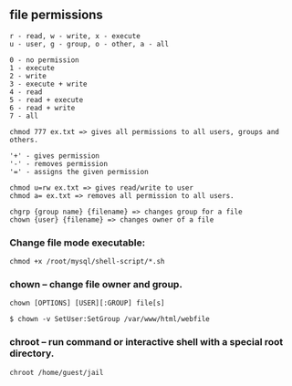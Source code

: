 ## file permissions

```
r - read, w - write, x - execute
u - user, g - group, o - other, a - all

0 - no permission
1 - execute
2 - write
3 - execute + write
4 - read
5 - read + execute
6 - read + write
7 - all
```

```
chmod 777 ex.txt => gives all permissions to all users, groups and others.

'+' - gives permission
'-' - removes permission
'=' - assigns the given permission

chmod u=rw ex.txt => gives read/write to user
chmod a= ex.txt => removes all permission to all users.

chgrp {group name} {filename} => changes group for a file
chown {user} {filename} => changes owner of a file
```

### Change file mode executable:

```
chmod +x /root/mysql/shell-script/*.sh
```

### chown – change file owner and group.

```
chown [OPTIONS] [USER][:GROUP] file[s]
```

```
$ chown -v SetUser:SetGroup /var/www/html/webfile
```

### chroot – run command or interactive shell with a special root directory.

```
chroot /home/guest/jail
```
